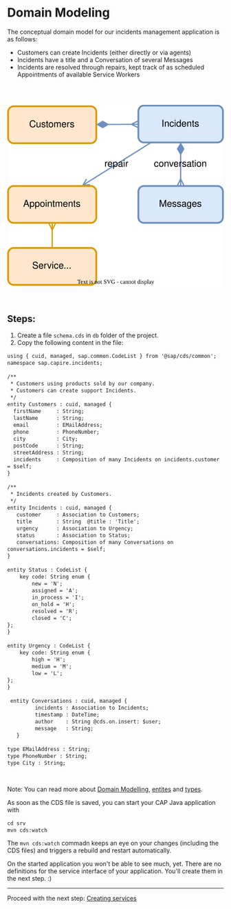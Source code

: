 # Domain Modeling

The conceptual domain model for our incidents management application is as follows:

- Customers can create Incidents (either directly or via agents)
- Incidents have a title and a Conversation of several Messages
- Incidents are resolved through repairs, kept track of as scheduled Appointments of available Service Workers

<br/> <br/>

![Domain model](./assets/domain.drawio.svg)

<br/>

## Steps:
1. Create a file `schema.cds` in `db` folder of the project.
2. Copy the following content in the file:

```cds
using { cuid, managed, sap.common.CodeList } from '@sap/cds/common';
namespace sap.capire.incidents;

/**
 * Customers using products sold by our company.
 * Customers can create support Incidents.
 */
entity Customers : cuid, managed {
  firstName     : String;
  lastName      : String;
  email         : EMailAddress;
  phone         : PhoneNumber;
  city          : City;
  postCode      : String;
  streetAddress : String;
  incidents     : Composition of many Incidents on incidents.customer = $self;
}

/**
 * Incidents created by Customers.
 */
entity Incidents : cuid, managed {  
   customer     : Association to Customers;
   title        : String  @title : 'Title';
   urgency      : Association to Urgency;
   status       : Association to Status; 
   conversations: Composition of many Conversations on conversations.incidents = $self;
}

entity Status : CodeList {
    key code: String enum {
        new = 'N';
        assigned = 'A'; 
        in_process = 'I'; 
        on_hold = 'H'; 
        resolved = 'R'; 
        closed = 'C'; 
};
}

entity Urgency : CodeList {
    key code: String enum {
        high = 'H';
        medium = 'M'; 
        low = 'L'; 
};
}

 entity Conversations : cuid, managed {
         incidents : Association to Incidents;
         timestamp : DateTime;
         author    : String @cds.on.insert: $user;
         message   : String;
   }

type EMailAddress : String;
type PhoneNumber : String;
type City : String;

```

<br/>

Note: You can read more about [Domain Modelling](https://cap.cloud.sap/docs/guides/domain-modeling), [entites](https://cap.cloud.sap/docs/cds/cdl#entities) and [types](https://cap.cloud.sap/docs/cds/cdl#types).
<br/>

As soon as the CDS file is saved, you can start your CAP Java application with 

```
cd srv
mvn cds:watch
```

The `mvn cds:watch` commadn keeps an eye on your changes (including the CDS files) and triggers a rebuild and restart automatically. 

On the started application you won't be able to see much, yet. There are no definitions for the service interface of your application. You'll create them in the next step. :)

***

Proceed with the next step: [Creating services](04_java_creating_services.md)